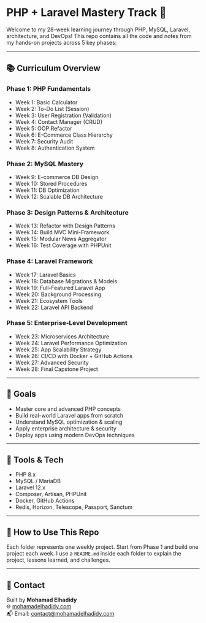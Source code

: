 # PHP + Laravel Mastery Track 🚀

Welcome to my 28-week learning journey through PHP, MySQL, Laravel, architecture, and DevOps! This repo contains all the code and notes from my hands-on projects across 5 key phases:

---

## 📚 Curriculum Overview

### Phase 1: PHP Fundamentals
- Week 1: Basic Calculator
- Week 2: To-Do List (Session)
- Week 3: User Registration (Validation)
- Week 4: Contact Manager (CRUD)
- Week 5: OOP Refactor
- Week 6: E-Commerce Class Hierarchy
- Week 7: Security Audit
- Week 8: Authentication System

### Phase 2: MySQL Mastery
- Week 9: E-commerce DB Design
- Week 10: Stored Procedures
- Week 11: DB Optimization
- Week 12: Scalable DB Architecture

### Phase 3: Design Patterns & Architecture
- Week 13: Refactor with Design Patterns
- Week 14: Build MVC Mini-Framework
- Week 15: Modular News Aggregator
- Week 16: Test Coverage with PHPUnit

### Phase 4: Laravel Framework
- Week 17: Laravel Basics
- Week 18: Database Migrations & Models
- Week 19: Full-Featured Laravel App
- Week 20: Background Processing
- Week 21: Ecosystem Tools
- Week 22: Laravel API Backend

### Phase 5: Enterprise-Level Development
- Week 23: Microservices Architecture
- Week 24: Laravel Performance Optimization
- Week 25: App Scalability Strategy
- Week 26: CI/CD with Docker + GitHub Actions
- Week 27: Advanced Security
- Week 28: Final Capstone Project

---

## 🧠 Goals

- Master core and advanced PHP concepts
- Build real-world Laravel apps from scratch
- Understand MySQL optimization & scaling
- Apply enterprise architecture & security
- Deploy apps using modern DevOps techniques

---

## 🔧 Tools & Tech

- PHP 8.x
- MySQL / MariaDB
- Laravel 12.x
- Composer, Artisan, PHPUnit
- Docker, GitHub Actions
- Redis, Horizon, Telescope, Passport, Sanctum

---

## 📌 How to Use This Repo

Each folder represents one weekly project. Start from Phase 1 and build one project each week. I use a `README.md` inside each folder to explain the project, lessons learned, and challenges.

---

## 🚀 Contact

Built by **Mohamad Elhadidy**  
🌐 [mohamadelhadidy.com](https://mohamadelhadidy.com)  
📬 Email: contact@mohamadelhadidy.com  
